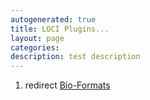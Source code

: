 ```yaml
---
autogenerated: true
title: LOCI Plugins...
layout: page
categories: 
description: test description
---
```


1.  redirect [Bio-Formats](Bio-Formats)

